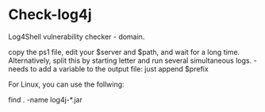 # Check-log4j
Log4Shell vulnerability checker - domain.

copy the ps1 file, edit your $server and $path, and wait for a long time.
Alternatively, split this by starting letter and run several simultaneous logs. - needs to add a variable to the output file: just append $prefix

For Linux, you can use the follwing:

find . -name log4j-*.jar
